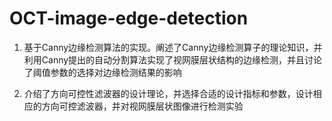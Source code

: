 # OCT-image-edge-detection

1. 基于Canny边缘检测算法的实现。阐述了Canny边缘检测算子的理论知识，并利用Canny提出的自动分割算法实现了视网膜层状结构的边缘检测，并且讨论了阈值参数的选择对边缘检测结果的影响 <br>

2. 介绍了方向可控性滤波器的设计理论，并选择合适的设计指标和参数，设计相应的方向可控滤波器，并对视网膜层状图像进行检测实验<br>
